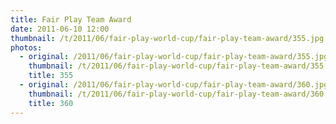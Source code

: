 ```yaml
---
title: Fair Play Team Award
date: 2011-06-10 12:00
thumbnail: /t/2011/06/fair-play-world-cup/fair-play-team-award/355.jpg
photos:
  - original: /2011/06/fair-play-world-cup/fair-play-team-award/355.jpg
    thumbnail: /t/2011/06/fair-play-world-cup/fair-play-team-award/355.jpg
    title: 355
  - original: /2011/06/fair-play-world-cup/fair-play-team-award/360.jpg
    thumbnail: /t/2011/06/fair-play-world-cup/fair-play-team-award/360.jpg
    title: 360
---
```

